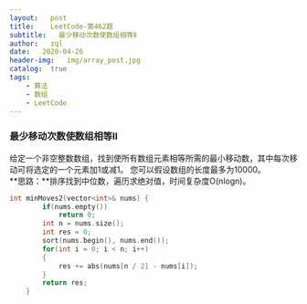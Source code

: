 ```yaml
---
layout:   post
title:    LeetCode-第462题
subtitle:   最少移动次数使数组相等Ⅱ
author:   zql
date:   2020-04-26
header-img:   img/array_post.jpg
catalog:  true
tags:
    - 算法
    - 数组
    - LeetCode
---
```

### 最少移动次数使数组相等Ⅱ  
给定一个非空整数数组，找到使所有数组元素相等所需的最小移动数，其中每次移动可将选定的一个元素加1或减1。 您可以假设数组的长度最多为10000。  
**思路：**排序找到中位数，遍历求绝对值，时间复杂度O(nlogn)。
```c++
int minMoves2(vector<int>& nums) {
        if(nums.empty())
            return 0;
        int n = nums.size();
        int res = 0;
        sort(nums.begin(), nums.end());
        for(int i = 0; i < n; i++)
        {
            res += abs(nums[n / 2] - nums[i]);
        }
        return res;
    }
```


